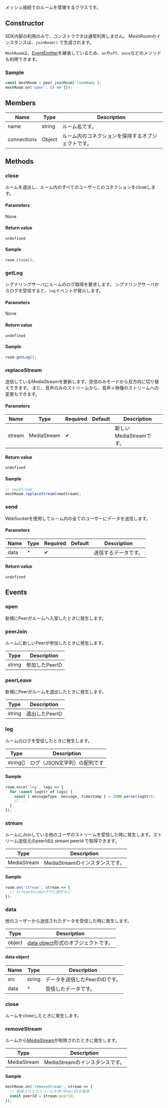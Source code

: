 メッシュ接続でのルームを管理するクラスです。

## Constructor

SDK内部の利用のみで、コンストラクタは通常利用しません。
MeshRoomのインスタンスは、`joinRoom()` で生成されます。

`MeshRoom`は、[EventEmitter](https://nodejs.org/api/events.html)を継承しているため、`on`や`off`、`once`などのメソッドも利用できます。

### Sample

```js
const meshRoom = peer.joinRoom('roomName');
meshRoom.on('open', () => {});
```

## Members

| Name        | Type   | Description                                        |
| ----------- | ------ | -------------------------------------------------- |
| name        | string | ルーム名です。                                     |
| connections | Object | ルーム内のコネクションを保持するオブジェクトです。 |

## Methods

### close

ルームを退出し、ルーム内のすべてのユーザーとのコネクションをcloseします。

#### Parameters

None

#### Return value

`undefined`

#### Sample

```js
room.close();
```

### getLog

シグナリングサーバにルームのログ取得を要求します。
シグナリングサーバからログを受信すると、`log`イベントが発火します。

#### Parameters

None

#### Return value

`undefined`

#### Sample

```js
room.getLog();
```

### replaceStream

送信しているMediaStreamを更新します。受信のみモードから双方向に切り替えできます。
また、音声のみのストリームから、音声＋映像のストリームへの変更もできます。

#### Parameters

| Name   | Type        | Required | Default | Description                           |
| ------ | ----------- | -------- | ------- | ------------------------------------- |
| stream | MediaStream | ✔         |         | 新しいMediaStreamです。 |

#### Return value

`undefined`

#### Sample

```js
// newStream
meshRoom.replaceStream(newStream);
```

### send

WebSocketを使用してルーム内の全てのユーザーにデータを送信します。

#### Parameters

| Name | Type | Required | Default | Description          |
| ---- | ---- | -------- | ------- | -------------------- |
| data | *    | ✔        |         | 送信するデータです。 |

#### Return value

`undefined`

## Events

### open

新規にPeerがルームへ入室したときに発生します。

### peerJoin

ルームに新しいPeerが参加したときに発生します。

| Type   | Description    |
| ------ | -------------- |
| string | 参加したPeerID |

### peerLeave

新規にPeerがルームを退出したときに発生します。

| Type   | Description    |
| ------ | -------------- |
| string | 退出したPeerID |

### log

ルームのログを受信したときに発生します。

| Type     | Description                  |
| -------- | ---------------------------- |
| string[] | ログ（JSON文字列）の配列です |

#### Sample
```js
room.once('log', logs => {
  for (const logStr of logs) {
    const { messageType, message, timestamp } = JSON.parse(logStr);
    // ...
  }
});
```

### stream

ルームにJoinしている他のユーザのストリームを受信した時に発生します。ストリーム送信元のpeerIdは stream.peerId で取得できます。

| Type        | Description                     |
| ----------- | ------------------------------- |
| MediaStream | MediaStreamのインスタンスです。 |

#### Sample

```js
room.on('stream', stream => {
  // Streamをvideoタグに設定など
});
```

### data

他のユーザーから送信されたデータを受信した時に発生します。

| Type   | Description                                         |
| ------ | --------------------------------------------------- |
| object | [data object](#data-object)形式のオブジェクトです。 |

#### data object

| Name | Type   | Description                    |
| ---- | ------ | ------------------------------ |
| src  | string | データを送信したPeerのIDです。 |
| data | *      | 受信したデータです。           |

### close

ルームをcloseしたときに発生します。

### removeStream

ルームから[MediaStream](https://developer.mozilla.org/en-US/docs/Web/API/MediaStream)が削除されたときに発生します。

| Type        | Description                     |
| ----------- | ------------------------------- |
| MediaStream | MediaStreamのインスタンスです。 |

#### Sample

```js
meshRoom.on('removeStream', stream => {
  // 削除されたストリームを持つPeerIDを取得
  const peerId = stream.peerId;
});
```
